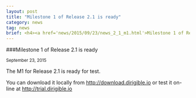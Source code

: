 ```yaml
---
layout: post
title: "Milestone 1 of Release 2.1 is ready"
category: news
tag: news
brief: <h4><a href='news/2015/09/23/news_2_1_m1.html'>Milestone 1 of Release 2.1 is ready</a></h4> <sub class="post-info">September 24, 2015</sub></br> Milestone 1 of Release 2.1 is ready...<br>
---
```


###Milestone 1 of Release 2.1 is ready

<sub class="post-info">September 23, 2015</sub>

The M1 for Release 2.1 is ready for test.

You can download it locally from <a href="http://download.dirigible.io">http://download.dirigible.io</a> or test it on-line at <a href="http://trial.dirigible.io">http://trial.dirigible.io</a>


